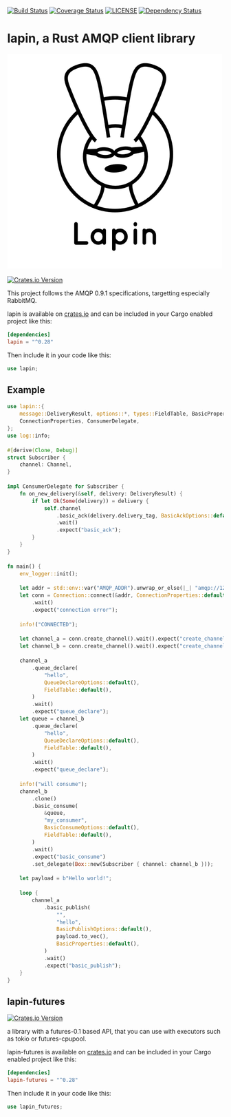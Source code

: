 [![Build Status](https://travis-ci.org/sozu-proxy/lapin.svg?branch=master)](https://travis-ci.org/sozu-proxy/lapin)
[![Coverage Status](https://coveralls.io/repos/github/sozu-proxy/lapin/badge.svg?branch=master)](https://coveralls.io/github/sozu-proxy/lapin?branch=master)
[![LICENSE](https://img.shields.io/badge/license-MIT-blue.svg)](LICENSE)
[![Dependency Status](https://deps.rs/repo/github/sozu-proxy/lapin/status.svg)](https://deps.rs/repo/github/sozu-proxy/lapin)

# lapin, a Rust AMQP client library

![](logo.jpg)

[![Crates.io Version](https://img.shields.io/crates/v/lapin.svg)](https://crates.io/crates/lapin)

This project follows the AMQP 0.9.1 specifications, targetting especially RabbitMQ.

lapin is available on [crates.io](https://crates.io/crates/lapin) and can be included in your Cargo enabled project like this:

```toml
[dependencies]
lapin = "^0.28"
```

Then include it in your code like this:

```rust
use lapin;
```

## Example

```rust
use lapin::{
    message::DeliveryResult, options::*, types::FieldTable, BasicProperties, Channel, Connection,
    ConnectionProperties, ConsumerDelegate,
};
use log::info;

#[derive(Clone, Debug)]
struct Subscriber {
    channel: Channel,
}

impl ConsumerDelegate for Subscriber {
    fn on_new_delivery(&self, delivery: DeliveryResult) {
        if let Ok(Some(delivery)) = delivery {
            self.channel
                .basic_ack(delivery.delivery_tag, BasicAckOptions::default())
                .wait()
                .expect("basic_ack");
        }
    }
}

fn main() {
    env_logger::init();

    let addr = std::env::var("AMQP_ADDR").unwrap_or_else(|_| "amqp://127.0.0.1:5672/%2f".into());
    let conn = Connection::connect(&addr, ConnectionProperties::default())
        .wait()
        .expect("connection error");

    info!("CONNECTED");

    let channel_a = conn.create_channel().wait().expect("create_channel");
    let channel_b = conn.create_channel().wait().expect("create_channel");

    channel_a
        .queue_declare(
            "hello",
            QueueDeclareOptions::default(),
            FieldTable::default(),
        )
        .wait()
        .expect("queue_declare");
    let queue = channel_b
        .queue_declare(
            "hello",
            QueueDeclareOptions::default(),
            FieldTable::default(),
        )
        .wait()
        .expect("queue_declare");

    info!("will consume");
    channel_b
        .clone()
        .basic_consume(
            &queue,
            "my_consumer",
            BasicConsumeOptions::default(),
            FieldTable::default(),
        )
        .wait()
        .expect("basic_consume")
        .set_delegate(Box::new(Subscriber { channel: channel_b }));

    let payload = b"Hello world!";

    loop {
        channel_a
            .basic_publish(
                "",
                "hello",
                BasicPublishOptions::default(),
                payload.to_vec(),
                BasicProperties::default(),
            )
            .wait()
            .expect("basic_publish");
    }
}

```

## lapin-futures

[![Crates.io Version](https://img.shields.io/crates/v/lapin-futures.svg)](https://crates.io/crates/lapin-futures)

a library with a futures-0.1 based API, that you can use with executors such as tokio or futures-cpupool.

lapin-futures is available on [crates.io](https://crates.io/crates/lapin-futures) and can be included in your Cargo enabled project like this:

```toml
[dependencies]
lapin-futures = "^0.28"
```

Then include it in your code like this:

```rust
use lapin_futures;
```


